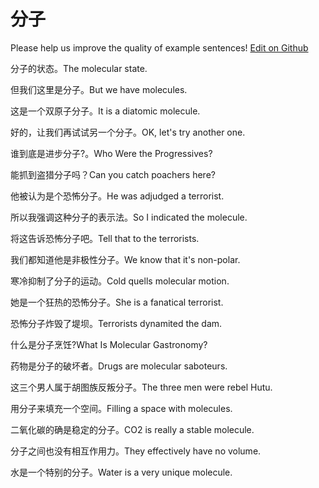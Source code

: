 # 分子

Please help us improve the quality of example sentences! [Edit on Github](https://github.com/jiyushe/jiyu-example-sentence-source/blob/main/chinese/fenzi_1.md)

<p><span class="chinese">分子的状态。</span><span class="english">The molecular state.</span></p>

<p><span class="chinese">但我们这里是分子。</span><span class="english">But we have molecules.</span></p>

<p><span class="chinese">这是一个双原子分子。</span><span class="english">It is a diatomic molecule.</span></p>

<p><span class="chinese">好的，让我们再试试另一个分子。</span><span class="english">OK, let's try another one.</span></p>

<p><span class="chinese">谁到底是进步分子?。</span><span class="english">Who Were the Progressives?</span></p>

<p><span class="chinese">能抓到盗猎分子吗？</span><span class="english">Can you catch poachers here?</span></p>

<p><span class="chinese">他被认为是个恐怖分子。</span><span class="english">He was adjudged a terrorist.</span></p>

<p><span class="chinese">所以我强调这种分子的表示法。</span><span class="english">So I indicated the molecule.</span></p>

<p><span class="chinese">将这告诉恐怖分子吧。</span><span class="english">Tell that to the terrorists.</span></p>

<p><span class="chinese">我们都知道他是非极性分子。</span><span class="english">We know that it's non-polar.</span></p>

<p><span class="chinese">寒冷抑制了分子的运动。</span><span class="english">Cold quells molecular motion.</span></p>

<p><span class="chinese">她是一个狂热的恐怖分子。</span><span class="english">She is a fanatical terrorist.</span></p>

<p><span class="chinese">恐怖分子炸毁了堤坝。</span><span class="english">Terrorists dynamited the dam.</span></p>

<p><span class="chinese">什么是分子烹饪?</span><span class="english">What Is Molecular Gastronomy?</span></p>

<p><span class="chinese">药物是分子的破坏者。</span><span class="english">Drugs are molecular saboteurs.</span></p>

<p><span class="chinese">这三个男人属于胡图族反叛分子。</span><span class="english">The three men were rebel Hutu.</span></p>

<p><span class="chinese">用分子来填充一个空间。</span><span class="english">Filling a space with molecules.</span></p>

<p><span class="chinese">二氧化碳的确是稳定的分子。</span><span class="english">CO2 is really a stable molecule.</span></p>

<p><span class="chinese">分子之间也没有相互作用力。</span><span class="english">They effectively have no volume.</span></p>

<p><span class="chinese">水是一个特别的分子。</span><span class="english">Water is a very unique molecule.</span></p>

